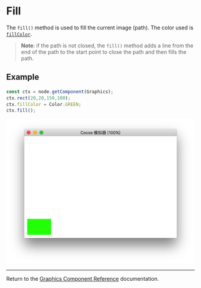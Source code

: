 # Fill

The `fill()` method is used to fill the current image (path). The color used is [`fillColor`](./fillColor.md).

> __Note__: if the path is not closed, the `fill()` method adds a line from the end of the path to the start point to close the path and then fills the path.

## Example

```ts
const ctx = node.getComponent(Graphics);
ctx.rect(20,20,150,100);
ctx.fillColor = Color.GREEN;
ctx.fill();
```

<a href="./fill.png"><img src="./fill.png"></a>

<hr>

Return to the [Graphics Component Reference](../graphics.md) documentation.
